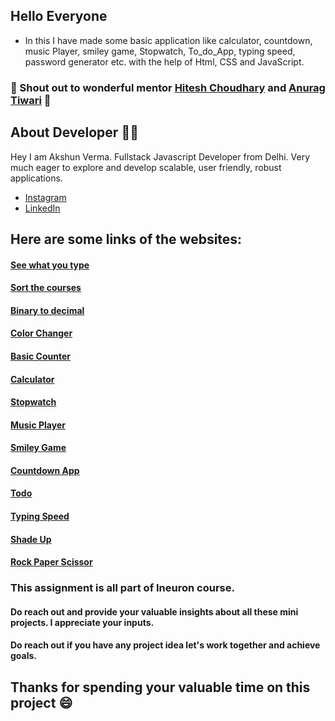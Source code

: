 ## Hello Everyone 
- In this I have made some basic application like calculator, countdown, music Player, smiley game, Stopwatch, To_do_App, typing speed, password generator etc. with the help of Html, CSS and JavaScript. 



### 💟 Shout out to wonderful mentor [Hitesh Choudhary](https://github.com/hiteshchoudhary) and [Anurag Tiwari](https://github.com/anuragtiwarime)  💟

## About Developer 👨‍💻
Hey I am Akshun Verma.  Fullstack Javascript Developer from Delhi. Very much eager to explore and develop scalable, user friendly, robust applications. 

  - [Instagram](https://www.instagram.com/akshunn_3945/)
   - [LinkedIn](https://www.linkedin.com/in/akshun-verma-98110b214/)



## Here are some links of the websites: 


#### [See what you type](see-what-you-type45.netlify.app)

#### [Sort the courses](sort-the-courses45.netlify.app)

#### [Binary to decimal](binary-to-decimal45.netlify.app)

#### [Color Changer](color-changer45.netlify.app)

#### [Basic Counter](basiccounter45.netlify.app)

#### [Calculator](https://alpha-calculator.netlify.app)

#### [Stopwatch](https://stopwatch3945.netlify.app)

#### [Music Player](https://clinquant-sundae-212c18.netlify.app)

#### [Smiley Game](https://smileygame.netlify.app)

#### [Countdown App](https://countdown-app-aivy3945.netlify.app)

#### [Todo](https://todo-mern-3945.netlify.app)

#### [Typing Speed](https://famous-muffin-de2594.netlify.app/)

#### [Shade Up](https://bucolic-madeleine-d71a6d.netlify.app/)

#### [Rock Paper Scissor](https://rock-paper-scissor-game45.netlify.app)

 

### This assignment is all part of Ineuron course. 



#### Do reach out and provide your valuable insights about all these mini projects. I appreciate your inputs.
#### Do reach out if you have any project idea let's work together and achieve goals.

## Thanks for spending your valuable time on this project 😄




